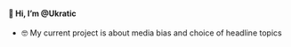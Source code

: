 #### 👋 Hi, I’m @Ukratic

- 🤓 My current project is about media bias and choice of headline topics

<!---
Ukratic/Ukratic is a ✨ special ✨ repository because its `README.md` (this file) appears on your GitHub profile.
You can click the Preview link to take a look at your changes.
--->
